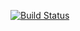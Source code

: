 [![Build Status](https://travis-ci.org/SVolkoff/lab05.svg?branch=master)](https://travis-ci.org/SVolkoff/lab05)
